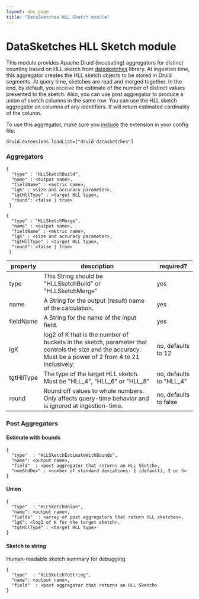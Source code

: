 ```yaml
---
layout: doc_page
title: "DataSketches HLL Sketch module"
---
```


<!--
  ~ Licensed to the Apache Software Foundation (ASF) under one
  ~ or more contributor license agreements.  See the NOTICE file
  ~ distributed with this work for additional information
  ~ regarding copyright ownership.  The ASF licenses this file
  ~ to you under the Apache License, Version 2.0 (the
  ~ "License"); you may not use this file except in compliance
  ~ with the License.  You may obtain a copy of the License at
  ~
  ~   http://www.apache.org/licenses/LICENSE-2.0
  ~
  ~ Unless required by applicable law or agreed to in writing,
  ~ software distributed under the License is distributed on an
  ~ "AS IS" BASIS, WITHOUT WARRANTIES OR CONDITIONS OF ANY
  ~ KIND, either express or implied.  See the License for the
  ~ specific language governing permissions and limitations
  ~ under the License.
  -->

# DataSketches HLL Sketch module

This module provides Apache Druid (incubating) aggregators for distinct counting based on HLL sketch from [datasketches](https://datasketches.github.io/) library. At ingestion time, this aggregator creates the HLL sketch objects to be stored in Druid segments. At query time, sketches are read and merged together. In the end, by default, you receive the estimate of the number of distinct values presented to the sketch. Also, you can use post aggregator to produce a union of sketch columns in the same row.
You can use the HLL sketch aggregator on columns of any identifiers. It will return estimated cardinality of the column.

To use this aggregator, make sure you [include](../../operations/including-extensions.html) the extension in your config file:

```
druid.extensions.loadList=["druid-datasketches"]
```

### Aggregators

```
{
  "type" : "HLLSketchBuild",
  "name" : <output name>,
  "fieldName" : <metric name>,
  "lgK" : <size and accuracy parameter>,
  "tgtHllType" : <target HLL type>,
  "round": <false | true>
 }
```

```
{
  "type" : "HLLSketchMerge",
  "name" : <output name>,
  "fieldName" : <metric name>,
  "lgK" : <size and accuracy parameter>,
  "tgtHllType" : <target HLL type>,
  "round": <false | true>
 }
```

|property|description|required?|
|--------|-----------|---------|
|type|This String should be "HLLSketchBuild" or "HLLSketchMerge"|yes|
|name|A String for the output (result) name of the calculation.|yes|
|fieldName|A String for the name of the input field.|yes|
|lgK|log2 of K that is the number of buckets in the sketch, parameter that controls the size and the accuracy. Must be a power of 2 from 4 to 21 inclusively.|no, defaults to 12|
|tgtHllType|The type of the target HLL sketch. Must be "HLL&lowbar;4", "HLL&lowbar;6" or "HLL&lowbar;8" |no, defaults to "HLL&lowbar;4"|
|round|Round off values to whole numbers. Only affects query-time behavior and is ignored at ingestion-time.|no, defaults to false|

### Post Aggregators

#### Estimate with bounds

```
{
  "type"  : "HLLSketchEstimateWithBounds",
  "name": <output name>,
  "field"  : <post aggregator that returns an HLL Sketch>,
  "numStdDev" : <number of standard deviations: 1 (default), 2 or 3>
}
```

#### Union

```
{
  "type"  : "HLLSketchUnion",
  "name": <output name>,
  "fields"  : <array of post aggregators that return HLL sketches>,
  "lgK": <log2 of K for the target sketch>,
  "tgtHllType" : <target HLL type>
}
```

#### Sketch to string

Human-readable sketch summary for debugging

```
{
  "type"  : "HLLSketchToString",
  "name": <output name>,
  "field"  : <post aggregator that returns an HLL Sketch>
}
 
```

